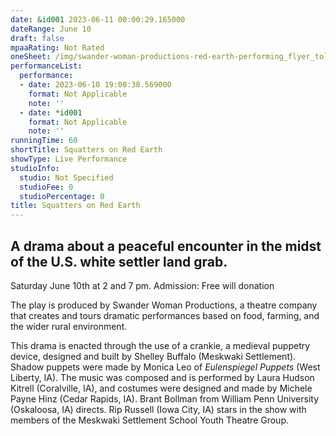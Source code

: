 ```yaml
---
date: &id001 2023-06-11 00:00:29.165000
dateRange: June 10
draft: false
mpaaRating: Not Rated
oneSheet: /img/swander-woman-productions-red-earth-performing_flyer_toledo.jpeg
performanceList:
  performance:
  - date: 2023-06-10 19:00:38.569000
    format: Not Applicable
    note: ''
  - date: *id001
    format: Not Applicable
    note: ''
runningTime: 60
shortTitle: Squatters on Red Earth
showType: Live Performance
studioInfo:
  studio: Not Specified
  studioFee: 0
  studioPercentage: 0
title: Squatters on Red Earth
---
```


## **A drama about a peaceful encounter in the midst of the U.S. white settler land grab.**

S﻿aturday June 10th at 2 and 7 pm. Admission: Free will donation

The play is produced by Swander Woman Productions, a theatre company that creates and tours dramatic performances based on food, farming, and the wider rural environment.

This drama is enacted through the use of a crankie, a medieval puppetry device, designed and built by Shelley Buffalo (Meskwaki Settlement). Shadow puppets were made by Monica Leo of *Eulenspiegel Puppets* (West Liberty, IA). The music was composed and is performed by Laura Hudson Kitrell (Coralville, IA), and costumes were designed and made by Michele Payne Hinz (Cedar Rapids, IA). Brant Bollman from William Penn University (Oskaloosa, IA) directs. Rip Russell (Iowa City, IA) stars in the show with members of the Meskwaki Settlement School Youth Theatre Group.